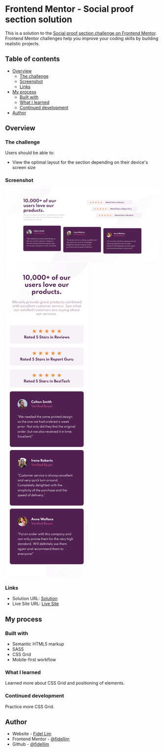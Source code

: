 # Frontend Mentor - Social proof section solution

This is a solution to the [Social proof section challenge on Frontend Mentor](https://www.frontendmentor.io/challenges/social-proof-section-6e0qTv_bA). Frontend Mentor challenges help you improve your coding skills by building realistic projects.

## Table of contents

- [Overview](#overview)
  - [The challenge](#the-challenge)
  - [Screenshot](#screenshot)
  - [Links](#links)
- [My process](#my-process)
  - [Built with](#built-with)
  - [What I learned](#what-i-learned)
  - [Continued development](#continued-development)
- [Author](#author)

## Overview

### The challenge

Users should be able to:

- View the optimal layout for the section depending on their device's screen size

### Screenshot

![](./images/Solution%20PC.jpg)
![](./images/Solution%20Mobile.png)

### Links

- Solution URL: [Solution](https://github.com/fidellim/Social-Proof-Section)
- Live Site URL: [Live Site](https://vigorous-jepsen-3fd18e.netlify.app/)

## My process

### Built with

- Semantic HTML5 markup
- SASS
- CSS Grid
- Mobile-first workflow

### What I learned

Learned more about CSS Grid and positioning of elements.

### Continued development

Practice more CSS Grid.

## Author

- Website - [Fidel Lim](https://fidellim-portfolio.netlify.app/)
- Frontend Mentor - [@fidellim](https://www.frontendmentor.io/profile/fidellim)
- Github - [@fidellim](https://github.com/fidellim)
